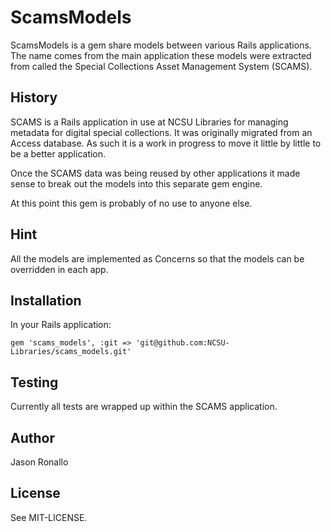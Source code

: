 # ScamsModels

ScamsModels is a gem share models between various Rails applications. The name comes from the main application these models were extracted from called the Special Collections Asset Management System (SCAMS). 

## History

SCAMS is a Rails application in use at NCSU Libraries for managing metadata for digital special collections. It was originally migrated from an Access database. As such it is a work in progress to move it little by little to be a better application. 

Once the SCAMS data was being reused by other applications it made sense to break out the models into this separate gem engine.

At this point this gem is probably of no use to anyone else.

## Hint

All the models are implemented as Concerns so that the models can be overridden in each app.

## Installation

In your Rails application:

`gem 'scams_models', :git => 'git@github.com:NCSU-Libraries/scams_models.git'`

## Testing

Currently all tests are wrapped up within the SCAMS application.

## Author

Jason Ronallo

## License

See MIT-LICENSE.
